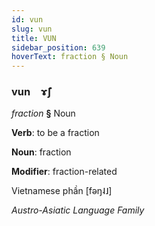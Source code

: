 ```yaml
---
id: vun
slug: vun
title: VUN
sidebar_position: 639
hoverText: fraction § Noun
---
```


### vun&emsp;<span kind="abugida">ɤ̃ʃ</span>

*fraction* **§** Noun

**Verb**: to be a fraction

**Noun**: fraction

**Modifier**: fraction-related

Vietnamese phần [fəŋ˨˩]

*Austro-Asiatic Language Family*